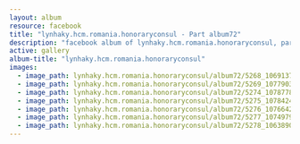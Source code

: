 ```yaml
---
layout: album
resource: facebook
title: "lynhaky.hcm.romania.honoraryconsul - Part album72"
description: "facebook album of lynhaky.hcm.romania.honoraryconsul, part album72."
active: gallery
album-title: "lynhaky.hcm.romania.honoraryconsul"
images:
  - image_path: lynhaky.hcm.romania.honoraryconsul/album72/5268_106913716_3293350257366487_158580690113701090_n.jpg
  - image_path: lynhaky.hcm.romania.honoraryconsul/album72/5269_107790339_3293350254033154_7944558361739441585_n.jpg
  - image_path: lynhaky.hcm.romania.honoraryconsul/album72/5274_107877807_3293350210699825_7744125849035570404_n.jpg
  - image_path: lynhaky.hcm.romania.honoraryconsul/album72/5275_107842414_3293350200699826_2091595992675267157_n.jpg
  - image_path: lynhaky.hcm.romania.honoraryconsul/album72/5276_107664244_3293350157366497_6992557146004828006_n.jpg
  - image_path: lynhaky.hcm.romania.honoraryconsul/album72/5277_107497976_3293350150699831_6805978602356272797_n.jpg
  - image_path: lynhaky.hcm.romania.honoraryconsul/album72/5278_106389087_3293350137366499_8647946446774720559_n.jpg
---
```

